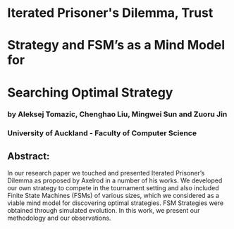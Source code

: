 # Iterated Prisoner's Dilemma, Trust
# Strategy and FSM’s as a Mind Model for
# Searching Optimal Strategy

### by Aleksej Tomazic, Chenghao Liu, Mingwei Sun and Zuoru Jin

### University of Auckland - Faculty of Computer Science

## Abstract:

In our research paper we touched and presented Iterated Prisoner’s Dilemma as proposed by Axelrod
in a number of his works. We developed our own strategy to compete in the tournament setting and
also included Finite State Machines (FSMs) of various sizes, which we considered as a viable mind
model for discovering optimal strategies. FSM Strategies were obtained through simulated evolution.
In this work, we present our methodology and our observations.
